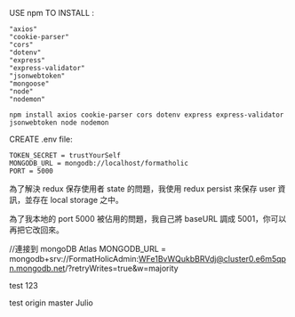 USE npm TO INSTALL :

    "axios"
    "cookie-parser"
    "cors"
    "dotenv"
    "express"
    "express-validator"
    "jsonwebtoken"
    "mongoose"
    "node"
    "nodemon"

    npm install axios cookie-parser cors dotenv express express-validator jsonwebtoken node nodemon

CREATE .env file:

    TOKEN_SECRET = trustYourSelf
    MONGODB_URL = mongodb://localhost/formatholic
    PORT = 5000

<!-- 改變Navbar登入狀態 -->

為了解決 redux 保存使用者 state 的問題，我使用 redux persist 來保存 user 資訊，並存在 local storage 之中。

<!-- 改變useSlice的export default -->
<!-- 改變redux persist設定 -->
<!-- 新增client index.js的persistGate -->

<!-- 改變public client baseURL -->

為了我本地的 port 5000 被佔用的問題，我自己將 baseURL 調成 5001，你可以再把它改回來。

//連接到 mongoDB Atlas
MONGODB_URL = mongodb+srv://FormatHolicAdmin:WFe1BvWQukbBRVdj@cluster0.e6m5qpn.mongodb.net/?retryWrites=true&w=majority

test 123

test origin master Julio
